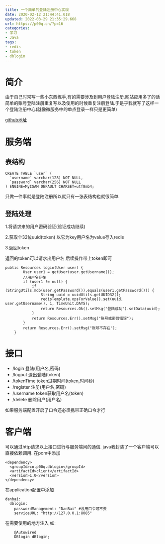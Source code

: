 ```yaml
---
title: 一个简单的登陆注册中心实现
date: 2020-02-12 21:44:41.018
updated: 2022-03-29 21:35:29.668
url: https://p00q.cn/?p=16
categories: 
- 学习
- Java
tags: 
- redis
- token
- dblogin
---
```


# 简介

由于自己时常写一些小东西练手,有的需要涉及到用户登陆注册.网站应用多了的话简单的账号登陆注册重复写以及使用的时候重复注册登陆.于是乎我就写了这样一个登陆注册中心(就像微服务中的单点登录一样只是更简单)

[github地址](https://github.com/danbai225/dblogin)
# 服务端
## 表结构
```
CREATE TABLE `user` (
  `username` varchar(128) NOT NULL,
  `password` varchar(256) NOT NULL
) ENGINE=MyISAM DEFAULT CHARSET=utf8mb4;
```
只做一件事就是登陆注册所以就只有一张表结构也就很简单.

## 登陆处理
1.将请求来的用户密码验证(验证成功继续)

2.获取个32位uuid(token)  以它为key用户名为value存入redis

3.返回token

返回的token可以请求出用户名 后续操作带上token即可
```
public Resources login(User user) {
        User user1 = getUser(user.getUsername());
        //用户名存在
        if (user1 != null) {
            if (StringUtils.md5(user.getPassword()).equals(user1.getPassword())) {
                String uuid = uuidUtils.getUUID32();
                redisTemplate.opsForValue().set(uuid, user.getUsername(), 1, TimeUnit.DAYS);
                return Resources.Ok().setMsg("登陆成功").setData(uuid);
            }
            return Resources.Err().setMsg("账号或密码错误");
        }
        return Resources.Err().setMsg("账号不存在");
    }
```
# 接口
- /login 登陆(用户名,密码)
- /logout 退出登陆(token)
- /tokenTime token过期时间(token,时间秒)
- /register 注册(用户名,密码)
- /username token获取用户名(token)
- /delete 删除用户(用户名)

如果服务端配置开启了口令还必须携带正确口令才行

# 客户端
可以通过http请求以上接口进行与服务端间的通信.
java我封装了一个客户端可以直接依赖调用.
在pom中添加
```
<dependency>
  <groupId>cn.p00q.dblogin</groupId>
  <artifactId>client</artifactId>
  <version>1.0</version>
</dependency>
```
在application配置中添加
```
danbai:
  dblogin:
    passwordManagement: "DanBai" #没用口令可不要
    serviceURL: "http://127.0.0.1:8085"
```
在需要使用的地方注入 如:
```
    @Autowired
    DBlogin dBlogin;
```